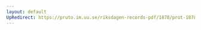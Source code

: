 ```yaml
---
layout: default
UpRedirect: https://pruto.im.uu.se/riksdagen-records-pdf/1878/prot-1878--fk--039/prot-1878--fk--039_010.pdf
---
```

